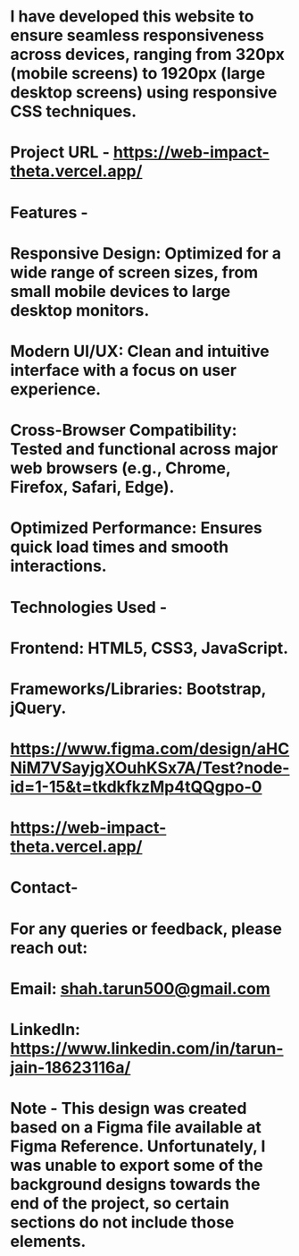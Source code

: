 # I have developed this website to ensure seamless responsiveness across devices, ranging from 320px (mobile screens) to 1920px (large desktop screens) using responsive CSS techniques.

# Project URL -  https://web-impact-theta.vercel.app/
    

# Features - 
#   Responsive Design: Optimized for a wide range of screen sizes, from small mobile devices to large desktop monitors.
#   Modern UI/UX: Clean and intuitive interface with a focus on user experience.
#   Cross-Browser Compatibility: Tested and functional across major web browsers (e.g., Chrome, Firefox, Safari, Edge).
#   Optimized Performance: Ensures quick load times and smooth interactions.


# Technologies Used - 
#   Frontend: HTML5, CSS3, JavaScript.
#   Frameworks/Libraries: Bootstrap, jQuery.
#   https://www.figma.com/design/aHCNiM7VSayjgXOuhKSx7A/Test?node-id=1-15&t=tkdkfkzMp4tQQgpo-0
#   https://web-impact-theta.vercel.app/

# Contact- 
# For any queries or feedback, please reach out:

# Email: shah.tarun500@gmail.com
# LinkedIn: https://www.linkedin.com/in/tarun-jain-18623116a/


# Note - This design was created based on a Figma file available at Figma Reference. Unfortunately, I was unable to export some of the background designs towards the end of the project, so certain sections do not include those elements.